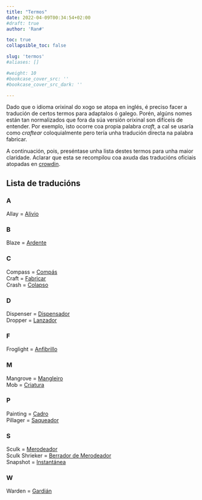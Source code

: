 ```yaml
---
title: "Termos"
date: 2022-04-09T00:34:54+02:00
#draft: true
author: 'Ran#'

toc: true
collapsible_toc: false

slug: 'termos'
#aliases: []

#weight: 10
#bookcase_cover_src: ''
#bookcase_cover_src_dark: ''

---
```


Dado que o idioma orixinal do xogo se atopa en inglés, é preciso facer a tradución de certos termos para adaptalos ó galego.
Porén, algúns nomes están tan normalizados que fora da súa versión orixinal son difíceis de entender.
Por exemplo, isto ocorre coa propia palabra *craft*, a cal se usaría como *craftear* coloquialmente pero tería unha tradución directa na palabra fabricar.

A continuación, pois, preséntase unha lista destes termos para unha maior claridade.
Aclarar que esta se recompilou coa axuda das traducións oficiais atopadas en [crowdin](https://crowdin.com/project/minecraft).

## Lista de traducións
### A
Allay = [Alivio](https://crowdin.com/translate/minecraft/all/enus-gl?filter=basic&value=0#5295348)

### B
Blaze = [Ardente](https://crowdin.com/translate/minecraft/all/enus-gl?filter=basic&value=0#5241798)

### C
Compass = [Compás](https://crowdin.com/translate/minecraft/all/enus-gl?filter=basic&value=0#5219179)\
Craft = [Fabricar](https://crowdin.com/translate/minecraft/all/enus-gl?filter=basic&value=0#q=crafting)\
Crash = [Colapso](https://komputeko.net/#crash)

### D
Dispenser = [Dispensador](https://crowdin.com/translate/minecraft/all/enus-gl?filter=basic&value=0#5239858)\
Dropper = [Lanzador](https://crowdin.com/translate/minecraft/all/enus-gl?filter=basic&value=0#5239860)

### F
Froglight = [Anfibrillo](https://crowdin.com/translate/minecraft/all/enus-gl?filter=basic&value=0#5295370)


### M
Mangrove = [Mangleiro](https://crowdin.com/translate/minecraft/all/enus-gl?filter=basic&value=0#q=mangrove%20log)\
Mob = [Criatura](https://crowdin.com/translate/minecraft/all/enus-gl?filter=basic&value=0#5220723)

### P
Painting = [Cadro](https://crowdin.com/translate/minecraft/all/enus-gl?filter=basic&value=0#5240982)\
Pillager = [Saqueador](https://crowdin.com/translate/minecraft/all/enus-gl?filter=basic&value=0#5241914)

### S
Sculk = [Merodeador](https://crowdin.com/translate/minecraft/all/enus-gl?filter=basic&value=0#5287884)\
Sculk Shrieker = [Berrador de Merodeador](https://crowdin.com/translate/minecraft/all/enus-gl?filter=basic&value=0#5287888)\
Snapshot = [Instantánea](https://crowdin.com/translate/minecraft/all/enus-gl?filter=basic&value=0#5227598)

### W
Warden = [Gardián](https://crowdin.com/translate/minecraft/all/enus-gl?filter=basic&value=0#5295296)
